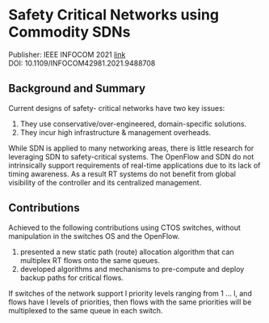# Safety Critical Networks using Commodity SDNs
Publisher:  IEEE INFOCOM 2021 [link](https://ieeexplore.ieee.org/document/9488708) <br>
DOI: 10.1109/INFOCOM42981.2021.9488708

## Background and Summary
Current designs of safety- critical networks have two key issues:<br>
  1. They use conservative/over-engineered, domain-specific solutions.
  2. They incur high infrastructure & management overheads.

While SDN is applied to many networking areas, there is little research for leveraging SDN to safety-critical systems. 
The OpenFlow and SDN do not intrinsically support requirements of real-time applications due to its lack of timing awareness. As a result RT systems do not benefit from global visibility of the controller and its centralized management. <br>

## Contributions
Achieved to the following contributions using CTOS switches, without manipulation in the switches OS and the OpenFlow.
  1. presented a new static path (route) allocation algorithm that can multiplex RT flows onto the same queues.
  2. developed algorithms and mechanisms to pre-compute and deploy backup paths for critical flows.

If switches of the network support l priority levels ranging from 1 ... l,
and flows have l levels of priorities, then flows with the same priorities will be multiplexed to the same queue in each switch.
